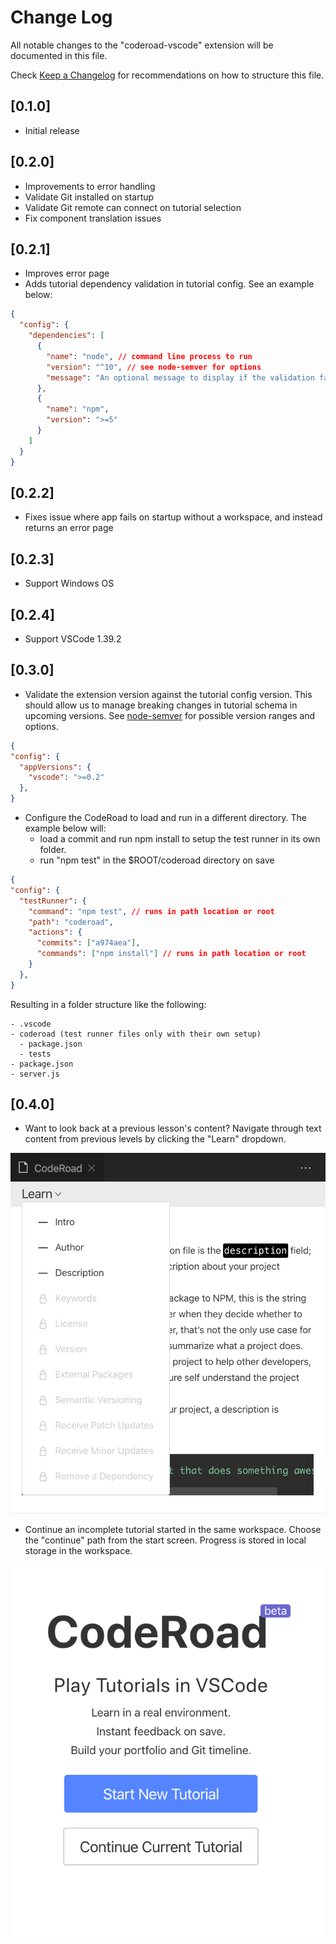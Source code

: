 # Change Log

All notable changes to the "coderoad-vscode" extension will be documented in this file.

Check [Keep a Changelog](http://keepachangelog.com/) for recommendations on how to structure this file.

## [0.1.0]

- Initial release

## [0.2.0]

- Improvements to error handling
- Validate Git installed on startup
- Validate Git remote can connect on tutorial selection
- Fix component translation issues

## [0.2.1]

- Improves error page
- Adds tutorial dependency validation in tutorial config. See an example below:

```json
{
  "config": {
    "dependencies": [
      {
        "name": "node", // command line process to run
        "version": "^10", // see node-semver for options
        "message": "An optional message to display if the validation fails"
      },
      {
        "name": "npm",
        "version": ">=5"
      }
    ]
  }
}
```

## [0.2.2]

- Fixes issue where app fails on startup without a workspace, and instead returns an error page

## [0.2.3]

- Support Windows OS

## [0.2.4]

- Support VSCode 1.39.2

## [0.3.0]

- Validate the extension version against the tutorial config version. This should allow us to manage breaking changes in tutorial schema in upcoming versions. See [node-semver](https://github.com/npm/node-semver#advanced-range-syntax) for possible version ranges and options.

```json
{
"config": {
  "appVersions": {
    "vscode": ">=0.2"
  },
}
```

- Configure the CodeRoad to load and run in a different directory. The example below will:
  - load a commit and run npm install to setup the test runner in its own folder.
  - run "npm test" in the \$ROOT/coderoad directory on save

```json
{
"config": {
  "testRunner": {
    "command": "npm test", // runs in path location or root
    "path": "coderoad",
    "actions": {
      "commits": ["a974aea"],
      "commands": ["npm install"] // runs in path location or root
    }
  },
}
```

Resulting in a folder structure like the following:

```
- .vscode
- coderoad (test runner files only with their own setup)
  - package.json
  - tests
- package.json
- server.js
```

## [0.4.0]

- Want to look back at a previous lesson's content? Navigate through text content from previous levels by clicking the "Learn" dropdown.

![traverse content](./docs/images/traverse-content.png)

- Continue an incomplete tutorial started in the same workspace. Choose the "continue" path from the start screen. Progress is stored in local storage in the workspace.

![continue tutorial](./docs/images/continue-tutorial.png)
